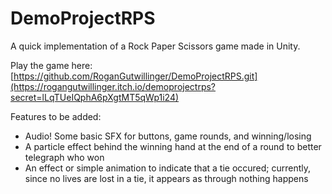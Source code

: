 # DemoProjectRPS
A quick implementation of a Rock Paper Scissors game made in Unity.

Play the game here:
[https://github.com/RoganGutwillinger/DemoProjectRPS.git](https://rogangutwillinger.itch.io/demoprojectrps?secret=lLqTUeIQphA6pXgtMT5qWp1i24)

Features to be added:
- Audio! Some basic SFX for buttons, game rounds, and winning/losing
- A particle effect behind the winning hand at the end of a round to better telegraph who won
- An effect or simple animation to indicate that a tie occured; currently, since no lives are lost in a tie, it appears as through nothing happens
